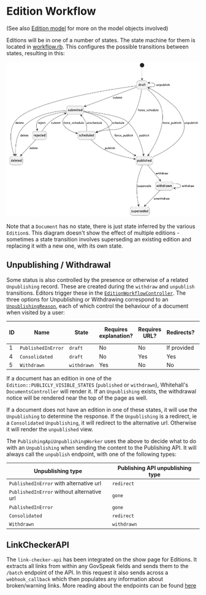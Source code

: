 # Edition Workflow

(See also [Edition model](edition_model.md) for more on the model objects involved)

Editions will be in one of a number of states. The state machine for them is located in [workflow.rb](/app/models/edition/workflow.rb). This configures the possible transitions between states, resulting in this:

![Transitions graph](diagrams/edition_state_transitions.png)

Note that a `Document` has no state, there is just state inferred by the various `Edition`s.  This diagram doesn't show the effect of multiple editions - sometimes a state transition involves superseding an existing edition and replacing it with a new one, with its own state.

## Unpublishing / Withdrawal

Some status is also controlled by the presence or otherwise of a related `Unpublishing` record. These are created during the `withdraw` and `unpublish` transitions. Editors trigger these in the [`EditionWorkflowController`](/app/controllers/admin/edition_workflow_controller.rb). The three options for Unpublishing or Withdrawing correspond to an [`UnpublishingReason`](/app/models/unpublishing_reason.rb), each of which control the behaviour of a document when visited by a user:

| ID | Name               | State       | Requires explanation? | Requires URL? | Redirects?  | Shows original content? |
|----|--------------------|-------------|-----------------------|---------------|-------------|-------------------------|
| 1  | `PublishedInError` | `draft`     | No                    | No            | If provided | No                      |
| 4  | `Consolidated`     | `draft`     | No                    | Yes           | Yes         | No                      |
| 5  | `Withdrawn`        | `withdrawn` | Yes                   | No            | No          | Yes                     |

If a document has an edition in one of the `Edition::PUBLICLY_VISIBLE_STATES` (`published` or `withdrawn`), Whitehall's `DocumentsController` will render it. If an `Unpublishing` exists, the withdrawal notice will be rendered near the top of the page as well.

If a document does not have an edition in one of these states, it will use the `Unpublishing` to determine the response. If the `Unpublishing` is a redirect, ie a `Consolidated` `Unpublishing`, it will redirect to the alternative url. Otherwise it will render the `unpublished` view.

The `PublishingApiUnpublishingWorker` uses the above to decide what to do with an `Unpublishing` when sending the content to the Publishing API. It will always call the `unpublish` endpoint, with one of the following types:

| Unpublishing type                          | Publishing API unpublishing type |
|--------------------------------------------|----------------------------------|
| `PublishedInError` with alternative url    | `redirect`                       |
| `PublishedInError` without alternative url | `gone`                           |
| `PublishedInError`                         | `gone`                           |
| `Consolidated`                             | `redirect`                       |
| `Withdrawn`                                | `withdrawn`                      |

## LinkCheckerAPI

The `link-checker-api` has been integrated on the show page for Editions. It extracts all links from within any GovSpeak fields and sends them to the `/batch` endpoint of the API. In this request it also sends across a `webhook_callback` which then populates any information about broken/warning links. More reading about the endpoints can be found [here](https://docs.publishing.service.gov.uk/apis/link-checker-api.html)

